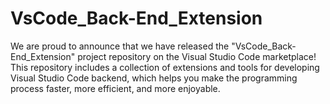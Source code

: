 # VsCode_Back-End_Extension
We are proud to announce that we have released the "VsCode_Back-End_Extension" project repository on the Visual Studio Code marketplace! This repository includes a collection of extensions and tools for developing Visual Studio Code backend, which helps you make the programming process faster, more efficient, and more enjoyable.
